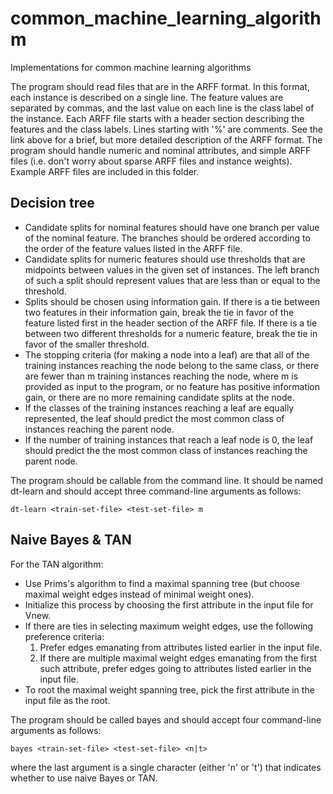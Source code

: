 # common_machine_learning_algorithm
Implementations for common machine learning algorithms

The program should read files that are in the ARFF format. 
In this format, each instance is described on a single line. 
The feature values are separated by commas, and the last value on each line is the class label of the instance. 
Each ARFF file starts with a header section describing the features and the class labels. 
Lines starting with '%' are comments. See the link above for a brief, but more detailed description of the ARFF format. 
The program should handle numeric and nominal attributes, and simple ARFF files (i.e. don't worry about sparse ARFF files and instance weights). 
Example ARFF files are included in this folder.

## Decision tree
*   Candidate splits for nominal features should have one branch per value of the nominal feature. The branches should be ordered according to the order of the feature values listed in the ARFF file.
*   Candidate splits for numeric features should use thresholds that are midpoints between values in the given set of instances. The left branch of such a split should represent values that are less than or equal to the threshold.
*   Splits should be chosen using information gain. If there is a tie between two features in their information gain, break the tie in favor of the feature listed first in the header section of the ARFF file. 
If there is a tie between two different thresholds for a numeric feature, break the tie in favor of the smaller threshold.
*   The stopping criteria (for making a node into a leaf) are that all of the training instances reaching the node belong to the same class, 
or there are fewer than m training instances reaching the node, where m is provided as input to the program, 
or no feature has positive information gain, 
or there are no more remaining candidate splits at the node.
*   If the classes of the training instances reaching a leaf are equally represented, the leaf should predict the most common class of instances reaching the parent node.
*   If the number of training instances that reach a leaf node is 0, the leaf should predict the the most common class of instances reaching the parent node.

The program should be callable from the command line. It should be named dt-learn and should accept three command-line arguments as follows:
```
dt-learn <train-set-file> <test-set-file> m
```
## Naive Bayes & TAN
For the TAN algorithm:
*   Use Prims's algorithm to find a maximal spanning tree (but choose maximal weight edges instead of minimal weight ones).
*   Initialize this process by choosing the first attribute in the input file for Vnew.
*   If there are ties in selecting maximum weight edges, use the following preference criteria:
    1.   Prefer edges emanating from attributes listed earlier in the input file.
    2.   If there are multiple maximal weight edges emanating from the first such attribute, prefer edges going to attributes listed earlier in the input file.
*   To root the maximal weight spanning tree, pick the first attribute in the input file as the root.

The program should be called bayes and should accept four command-line arguments as follows:
```
bayes <train-set-file> <test-set-file> <n|t>
```
where the last argument is a single character (either 'n' or 't') that indicates whether to use naive Bayes or TAN.
